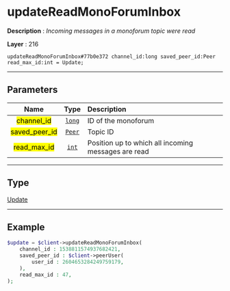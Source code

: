 # updateReadMonoForumInbox

**Description** : *Incoming messages in a monoforum topic were read*

**Layer** : 216

```tl
updateReadMonoForumInbox#77b0e372 channel_id:long saved_peer_id:Peer read_max_id:int = Update;
```

---

## Parameters

| Name | Type | Description |
| :---: | :---: | :--- |
| <mark>channel_id</mark> | [`long`](type/long) | ID of the monoforum |
| <mark>saved_peer_id</mark> | [`Peer`](type/Peer) | Topic ID |
| <mark>read_max_id</mark> | [`int`](type/int) | Position up to which all incoming messages are read |

---

## Type

[Update](type/Update)

---

## Example

```php
$update = $client->updateReadMonoForumInbox(
	channel_id : 1538811574937682421,
	saved_peer_id : $client->peerUser(
		user_id : 2604653284249759179,
	),
	read_max_id : 47,
);
```